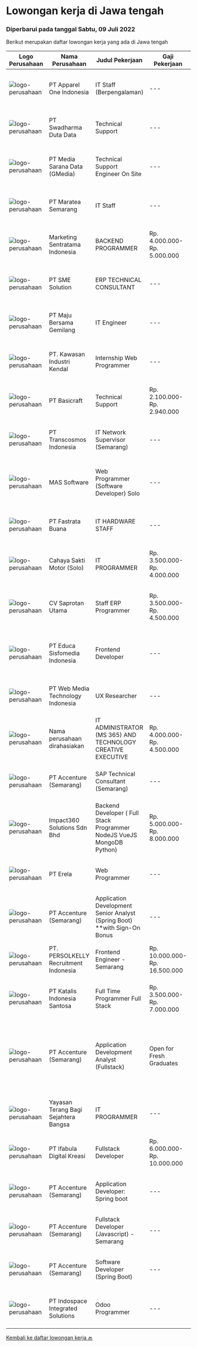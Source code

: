 
  # Lowongan kerja di Jawa tengah

  ### Diperbarui pada tanggal Sabtu, 09 Juli 2022

  Berikut merupakan daftar lowongan kerja yang ada di Jawa tengah

  |Logo Perusahaan | Nama Perusahaan | Judul Pekerjaan | Gaji Pekerjaan | Lokasi | Deskripsi | Tanggal diunggah | Pranala |
  | -------------- | --------------- | --------------- | --------- | --------- | -------------- | ------- | ----------- |
  |![logo-perusahaan](https://image-service-cdn.seek.com.au/e1fe14b53d75c2c82d5f5704ec08b72c2f2260cb/ee4dce1061f3f616224767ad58cb2fc751b8d2dc)|PT Apparel One Indonesia|IT Staff (Berpengalaman)|---|Semarang|IT Non Core Dev Staff : Membuat serta mengembangkan aplikasi sesuai kebutuhan perusahaan Menganalisa kebutuhan user akan reporting dan dashboard...|Jumat, 08 Juli 2022|https://www.jobstreet.co.id/id/job/it-staff-berpengalaman-3949923?token=0~43cff3a9-022e-485a-98d6-3cad773df82d&sectionRank=1&jobId=jobstreet-id-job-3949923|
|![logo-perusahaan](https://image-service-cdn.seek.com.au/e55e3708620a7ff5e7da329d1725ee01ed113417/ee4dce1061f3f616224767ad58cb2fc751b8d2dc)|PT Swadharma Duta Data|Technical Support|---|Jakarta Raya|Kualifikasi : D3- S1 bidang Teknik Informatika, Ilmu Komputer Usia 20 - 30 tahun Pengalaman di bidang IT Network 1 - 2 Tahun Menguasai bidang IT...|Jumat, 08 Juli 2022|https://www.jobstreet.co.id/id/job/technical-support-3949835?token=0~43cff3a9-022e-485a-98d6-3cad773df82d&sectionRank=2&jobId=jobstreet-id-job-3949835|
|![logo-perusahaan](https://image-service-cdn.seek.com.au/a6edf2b6da7765ca1a7de5acff3638e62e5e0500/ee4dce1061f3f616224767ad58cb2fc751b8d2dc)|PT Media Sarana Data (GMedia)|Technical Support Engineer On Site|---|Semarang|Melakukan Monitoring jaringan internet Melakukan Maintanance terkait jaringan internet Melakukan troubleshoot apabila terjadi permalasahan pada...|Jumat, 08 Juli 2022|https://www.jobstreet.co.id/id/job/technical-support-engineer-on-site-3948959?token=0~43cff3a9-022e-485a-98d6-3cad773df82d&sectionRank=3&jobId=jobstreet-id-job-3948959|
|![logo-perusahaan](https://i.ibb.co/sqvTCh9/112815900-stock-vector-no-image-available-icon-flat-vector.webp)|PT Maratea Semarang|IT Staff|---|Semarang|Requirement: Candidates must possess at least a Diploma or bachelor’s degree in Information technology, Computer, or equivalent. at least 3 years...|Rabu, 06 Juli 2022|https://www.jobstreet.co.id/id/job/it-staff-3945746?token=0~43cff3a9-022e-485a-98d6-3cad773df82d&sectionRank=4&jobId=jobstreet-id-job-3945746|
|![logo-perusahaan](https://image-service-cdn.seek.com.au/df8039bdc98917fb7712288b57655fbe0e837ec5/ee4dce1061f3f616224767ad58cb2fc751b8d2dc)|Marketing Sentratama Indonesia|BACKEND PROGRAMMER|Rp. 4.000.000-Rp. 5.000.000|Jawa Tengah|BACKEND PROGRAMMER Deskripsi Pekerjaan :  •         Mengembangkan aplikasi back end atau front end Web / Mobile.•         Melakukan troubleshoot jika...|Jumat, 08 Juli 2022|https://www.jobstreet.co.id/id/job/backend-programmer-3938318?token=0~43cff3a9-022e-485a-98d6-3cad773df82d&sectionRank=5&jobId=jobstreet-id-job-3938318|
|![logo-perusahaan](https://image-service-cdn.seek.com.au/f0cc6ba1828627c44076452213cbe473e760a860/ee4dce1061f3f616224767ad58cb2fc751b8d2dc)|PT SME Solution|ERP TECHNICAL CONSULTANT|---|Surabaya|REQUIREMENT : Will be based in Semarang (SMG), or Surabaya (SBY) Bachelor Degree (S1) from reputable university majoring in: Informatics Engineering /...|Jumat, 08 Juli 2022|https://www.jobstreet.co.id/id/job/erp-technical-consultant-3950012?token=0~43cff3a9-022e-485a-98d6-3cad773df82d&sectionRank=6&jobId=jobstreet-id-job-3950012|
|![logo-perusahaan](https://image-service-cdn.seek.com.au/c5cc250cdcaabdaa9c7164514026bef907d15fe8/ee4dce1061f3f616224767ad58cb2fc751b8d2dc)|PT Maju Bersama Gemilang|IT Engineer|---|Jawa Tengah|Job Description:a. Hardware Engineer Responsible for the company's internal computer room construction, management and maintenance, to ensure the...|Rabu, 06 Juli 2022|https://www.jobstreet.co.id/id/job/it-engineer-3946017?token=0~43cff3a9-022e-485a-98d6-3cad773df82d&sectionRank=7&jobId=jobstreet-id-job-3946017|
|![logo-perusahaan](https://image-service-cdn.seek.com.au/4777cfd62677e825f561371d10c35c5b1b981348/ee4dce1061f3f616224767ad58cb2fc751b8d2dc)|PT. Kawasan Industri Kendal|Internship Web Programmer|---|Jawa Tengah|Build fully functional programs writing, clean, and testable code for ERP System using Laravel Design user interface and web layout using HTML/CSS...|Kamis, 07 Juli 2022|https://www.jobstreet.co.id/id/job/internship-web-programmer-3936330?token=0~43cff3a9-022e-485a-98d6-3cad773df82d&sectionRank=8&jobId=jobstreet-id-job-3936330|
|![logo-perusahaan](https://i.ibb.co/sqvTCh9/112815900-stock-vector-no-image-available-icon-flat-vector.webp)|PT Basicraft|Technical Support|Rp. 2.100.000-Rp. 2.940.000|Jepara|Job Desc:·        Melakukan maintain terhadap Hardware,Server, Network dan CCTV·        Melakukan Konfigurasi terhadap hardware ( computer , Printer...|Minggu, 03 Juli 2022|https://www.jobstreet.co.id/id/job/technical-support-3933305?token=0~43cff3a9-022e-485a-98d6-3cad773df82d&sectionRank=9&jobId=jobstreet-id-job-3933305|
|![logo-perusahaan](https://image-service-cdn.seek.com.au/307c5f6783945cba4962cdeae55ad8ee0fdbc836/ee4dce1061f3f616224767ad58cb2fc751b8d2dc)|PT Transcosmos Indonesia|IT Network Supervisor (Semarang)|---|Semarang|Job Function: Designing and implementing new network solutions and/or improving the efficiency of current networks  Installing, configuring and...|Rabu, 06 Juli 2022|https://www.jobstreet.co.id/id/job/it-network-supervisor-semarang-3945980?token=0~43cff3a9-022e-485a-98d6-3cad773df82d&sectionRank=10&jobId=jobstreet-id-job-3945980|
|![logo-perusahaan](https://image-service-cdn.seek.com.au/d4204c1edba3b3ce017f3714d1d711594b096064/ee4dce1061f3f616224767ad58cb2fc751b8d2dc)|MAS Software|Web Programmer (Software Developer) Solo|---|Surakarta|Benefit: Want high salary? If you perform well, you will get it! Work alongside fun and young teammates! Almost everyone under 30. Fresh graduates are...|Kamis, 07 Juli 2022|https://www.jobstreet.co.id/id/job/web-programmer-software-developer-solo-3929358?token=0~43cff3a9-022e-485a-98d6-3cad773df82d&sectionRank=11&jobId=jobstreet-id-job-3929358|
|![logo-perusahaan](https://image-service-cdn.seek.com.au/6c5af809d8171dddb190fe29119c4604308371aa/ee4dce1061f3f616224767ad58cb2fc751b8d2dc)|PT Fastrata Buana|IT HARDWARE STAFF|---|Semarang|Melaksanakan proses perbaikan yang optimal. Melaksanakan proses pendataan. Melengkapi semua kertas kerja dan rekapitulasi kertas kerja. KUALIFIKASI...|Senin, 04 Juli 2022|https://www.jobstreet.co.id/id/job/it-hardware-staff-3943515?token=0~43cff3a9-022e-485a-98d6-3cad773df82d&sectionRank=12&jobId=jobstreet-id-job-3943515|
|![logo-perusahaan](https://image-service-cdn.seek.com.au/2fc7b77fff2166fb67c5a8f7e5ca03b959d02e8f/ee4dce1061f3f616224767ad58cb2fc751b8d2dc)|Cahaya Sakti Motor (Solo)|IT PROGRAMMER|Rp. 3.500.000-Rp. 4.000.000|Surakarta|. Pendidikan min SI Teknik Informatika/ Sistem Informasi usia maksimal 35 tahun· Berpengalaman dibidangnya min. 1 th ( Diutamakan )· Menguasai PHP,...|Jumat, 08 Juli 2022|https://www.jobstreet.co.id/id/job/it-programmer-3949586?token=0~43cff3a9-022e-485a-98d6-3cad773df82d&sectionRank=13&jobId=jobstreet-id-job-3949586|
|![logo-perusahaan](https://image-service-cdn.seek.com.au/c3ca0db3187a2372ca533f59fd216175bc2baef2/ee4dce1061f3f616224767ad58cb2fc751b8d2dc)|CV Saprotan Utama|Staff ERP Programmer|Rp. 3.500.000-Rp. 4.500.000|Semarang|Persyaratan : Pendidikan S1 Komputer - programmer Menguasai Java Menguasai SQL (Postgresql) Mengerti ERP iDempiere atau aDempiere menjadi nilai tambah...|Rabu, 06 Juli 2022|https://www.jobstreet.co.id/id/job/staff-erp-programmer-3928303?token=0~43cff3a9-022e-485a-98d6-3cad773df82d&sectionRank=14&jobId=jobstreet-id-job-3928303|
|![logo-perusahaan](https://image-service-cdn.seek.com.au/9e459e4a3ea31c4bf03c13598af4814e9f9938ed/ee4dce1061f3f616224767ad58cb2fc751b8d2dc)|PT Educa Sisfomedia Indonesia|Frontend Developer|---|Salatiga|Tugas dan Tanggung Jawab Merancang dan mengembangkan antarmuka website  Mengimplementasi logika dan olah data di sisi frontend Menguji tampilan...|Kamis, 07 Juli 2022|https://www.jobstreet.co.id/id/job/frontend-developer-3929454?token=0~43cff3a9-022e-485a-98d6-3cad773df82d&sectionRank=15&jobId=jobstreet-id-job-3929454|
|![logo-perusahaan](https://image-service-cdn.seek.com.au/fe6569d61098f35222743f282f496686f78aefd7/ee4dce1061f3f616224767ad58cb2fc751b8d2dc)|PT Web Media Technology Indonesia|UX Researcher|---|Bali|Niagahoster is a tech company based in Yogyakarta that provides web-hosting services. We are looking for a seasoned UX Researcher that is keen on...|Kamis, 07 Juli 2022|https://www.jobstreet.co.id/id/job/ux-researcher-3937123?token=0~43cff3a9-022e-485a-98d6-3cad773df82d&sectionRank=16&jobId=jobstreet-id-job-3937123|
|![logo-perusahaan](https://i.ibb.co/sqvTCh9/112815900-stock-vector-no-image-available-icon-flat-vector.webp)|Nama perusahaan dirahasiakan|IT ADMINISTRATOR (MS 365) AND TECHNOLOGY CREATIVE EXECUTIVE|Rp. 4.000.000-Rp. 4.500.000|Semarang|Requirements :•       Age ± 25 years•       Education Bachelor degree•       Work experience ± 1 yearsAs a IT Administrator (MS 365) and Technology...|Jumat, 08 Juli 2022|https://www.jobstreet.co.id/id/job/it-administrator-ms-365-and-technology-creative-executive-3948168?token=0~43cff3a9-022e-485a-98d6-3cad773df82d&sectionRank=17&jobId=jobstreet-id-job-3948168|
|![logo-perusahaan](https://image-service-cdn.seek.com.au/1c2e28fa09a87d89b9dac6106fdc6fa435c484bb/ee4dce1061f3f616224767ad58cb2fc751b8d2dc)|PT Accenture (Semarang)|SAP Technical Consultant (Semarang)|---|Semarang|Key responsibilities may include: Planning, monitoring, and managing all development tasks. Create development standards and checklists. Supervising,...|Jumat, 08 Juli 2022|https://www.jobstreet.co.id/id/job/sap-technical-consultant-semarang-3949904?token=0~43cff3a9-022e-485a-98d6-3cad773df82d&sectionRank=18&jobId=jobstreet-id-job-3949904|
|![logo-perusahaan](https://image-service-cdn.seek.com.au/06b729438205195a03d4bcec08ce1ddd5d9c1576/ee4dce1061f3f616224767ad58cb2fc751b8d2dc)|Impact360 Solutions Sdn Bhd|Backend Developer ( Full Stack Programmer NodeJS VueJS MongoDB Python)|Rp. 5.000.000-Rp. 8.000.000|Jakarta Raya|Requirements: Has done a few projects around MongoDB + Express + VueJS + NodeJS (MEVN) Understands how to create NodeJS + MongoDB + JWT authentication...|Jumat, 08 Juli 2022|https://www.jobstreet.co.id/id/job/backend-developer-full-stack-programmer-nodejs-vuejs-mongodb-python-5011381/origin/my?token=0~43cff3a9-022e-485a-98d6-3cad773df82d&sectionRank=19&jobId=jobstreet-my-job-5011381|
|![logo-perusahaan](https://image-service-cdn.seek.com.au/cc8d8c9f0ba1f73a44b17955bdd729eab0a12a93/ee4dce1061f3f616224767ad58cb2fc751b8d2dc)|PT Erela|Web Programmer|---|Semarang|Kualifikasi: Minimal S1 Menguasai PHP  Menguasai teknik pemrograman dengan baik (PHP &amp; MYSQL)  Menguasai HTML, CSS, Javascript, Jquery Terbiasa...|Kamis, 07 Juli 2022|https://www.jobstreet.co.id/id/job/web-programmer-3947807?token=0~43cff3a9-022e-485a-98d6-3cad773df82d&sectionRank=20&jobId=jobstreet-id-job-3947807|
|![logo-perusahaan](https://image-service-cdn.seek.com.au/1c2e28fa09a87d89b9dac6106fdc6fa435c484bb/ee4dce1061f3f616224767ad58cb2fc751b8d2dc)|PT Accenture (Semarang)|Application Development Senior Analyst (Spring Boot) **with Sign-On Bonus|---|Semarang|Responsibilities:- Designs, codes or configures, tests, debugs, deploys, documents and maintains web service applications using a variety of software...|Kamis, 07 Juli 2022|https://www.jobstreet.co.id/id/job/application-development-senior-analyst-spring-boot-**with-sign-on-bonus-3929294?token=0~43cff3a9-022e-485a-98d6-3cad773df82d&sectionRank=21&jobId=jobstreet-id-job-3929294|
|![logo-perusahaan](https://image-service-cdn.seek.com.au/a778cc2d537d275f0abc3d64068f14c4c640057e/ee4dce1061f3f616224767ad58cb2fc751b8d2dc)|PT. PERSOLKELLY Recruitment Indonesia|Frontend Engineer - Semarang|Rp. 10.000.000-Rp. 16.500.000|Semarang|Using a variety of software development toolkits, testing/verification programs, and other tools, while adhering to specified development best...|Rabu, 06 Juli 2022|https://www.jobstreet.co.id/id/job/frontend-engineer-semarang-3946632?token=0~43cff3a9-022e-485a-98d6-3cad773df82d&sectionRank=22&jobId=jobstreet-id-job-3946632|
|![logo-perusahaan](https://image-service-cdn.seek.com.au/a23f92d7586ee5dddb981be512f62ad829116cd5/ee4dce1061f3f616224767ad58cb2fc751b8d2dc)|PT Katalis Indonesia Santosa|Full Time Programmer Full Stack|Rp. 3.500.000-Rp. 7.000.000|Jawa Tengah|Kebutuhan: **BERDOMISILI SEMARANG** Minimal SMK RPL atau S1 dari bidang Elektronik, Matematika, Fisika, atau Komputer Dapat berbahasa Inggris secara...|Kamis, 07 Juli 2022|https://www.jobstreet.co.id/id/job/full-time-programmer-full-stack-3936117?token=0~43cff3a9-022e-485a-98d6-3cad773df82d&sectionRank=23&jobId=jobstreet-id-job-3936117|
|![logo-perusahaan](https://image-service-cdn.seek.com.au/1c2e28fa09a87d89b9dac6106fdc6fa435c484bb/ee4dce1061f3f616224767ad58cb2fc751b8d2dc)|PT Accenture (Semarang)|Application Development Analyst (Fullstack) | Open for Fresh Graduates|---|Semarang|Responsibilities:- Ownership of technical designs, code development, and component test execution to demonstrate alignment to the functional...|Rabu, 06 Juli 2022|https://www.jobstreet.co.id/id/job/application-development-analyst-fullstack-%7C-open-for-fresh-graduates-3928154?token=0~43cff3a9-022e-485a-98d6-3cad773df82d&sectionRank=24&jobId=jobstreet-id-job-3928154|
|![logo-perusahaan](https://image-service-cdn.seek.com.au/ba07e49f2bb977761ae596a37b5eb8b0dcc4f3ef/ee4dce1061f3f616224767ad58cb2fc751b8d2dc)|Yayasan Terang Bagi Sejahtera Bangsa|IT PROGRAMMER|---|Semarang|Kualifikasi  Umur maksimal 35 tahun Gelar Sarjana (S1) Jurusan Teknologi Informatika, dengan minimal IPK 3.00 Pengalaman Minimal 5 Tahun Memproduksi...|Senin, 04 Juli 2022|https://www.jobstreet.co.id/id/job/it-programmer-3942288?token=0~43cff3a9-022e-485a-98d6-3cad773df82d&sectionRank=25&jobId=jobstreet-id-job-3942288|
|![logo-perusahaan](https://image-service-cdn.seek.com.au/cd369a441ee3dd5db7861adc0122696ef73c1176/ee4dce1061f3f616224767ad58cb2fc751b8d2dc)|PT Ifabula Digital Kreasi|Fullstack Developer|Rp. 6.000.000-Rp. 10.000.000|Jakarta Barat|Job DescriptionAs a R&amp;D Fullstack Developer you will be tasked to: Research and Develop new things that will be used for future references on the...|Rabu, 06 Juli 2022|https://www.jobstreet.co.id/id/job/fullstack-developer-3934333?token=0~43cff3a9-022e-485a-98d6-3cad773df82d&sectionRank=26&jobId=jobstreet-id-job-3934333|
|![logo-perusahaan](https://image-service-cdn.seek.com.au/1c2e28fa09a87d89b9dac6106fdc6fa435c484bb/ee4dce1061f3f616224767ad58cb2fc751b8d2dc)|PT Accenture (Semarang)|Application Developer: Spring boot|---|Semarang|- Designs, codes or configures, tests, debugs, deploys, documents and maintains web service applications using a variety of software development...|Kamis, 07 Juli 2022|https://www.jobstreet.co.id/id/job/application-developer%3A-spring-boot-3948186?token=0~43cff3a9-022e-485a-98d6-3cad773df82d&sectionRank=27&jobId=jobstreet-id-job-3948186|
|![logo-perusahaan](https://image-service-cdn.seek.com.au/8aa7e8c3c88d5c5ab00a361acc5db1fab244b0c5/ee4dce1061f3f616224767ad58cb2fc751b8d2dc)|PT Accenture (Semarang)|Fullstack Developer (Javascript) - Semarang|---|Semarang|About AccentureAccenture is a global professional services company with leading capabilities in digital, cloud and security. Combining unmatched...|Kamis, 07 Juli 2022|https://www.jobstreet.co.id/id/job/fullstack-developer-javascript-semarang-3948652?token=0~43cff3a9-022e-485a-98d6-3cad773df82d&sectionRank=28&jobId=jobstreet-id-job-3948652|
|![logo-perusahaan](https://image-service-cdn.seek.com.au/1c2e28fa09a87d89b9dac6106fdc6fa435c484bb/ee4dce1061f3f616224767ad58cb2fc751b8d2dc)|PT Accenture (Semarang)|Software Developer (Spring Boot)|---|Semarang|Responsibilities:- Designs, codes or configures, tests, debugs, deploys, documents and maintains web service applications using a variety of software...|Kamis, 07 Juli 2022|https://www.jobstreet.co.id/id/job/software-developer-spring-boot-3948591?token=0~43cff3a9-022e-485a-98d6-3cad773df82d&sectionRank=29&jobId=jobstreet-id-job-3948591|
|![logo-perusahaan](https://image-service-cdn.seek.com.au/49f48fc7b271659394d1187b401c36d79cc9c2d0/ee4dce1061f3f616224767ad58cb2fc751b8d2dc)|PT Indospace Integrated Solutions|Odoo Programmer|---|Semarang|We are looking for a motivated Odoo Developer to come to join our fast-paced, fun, and rewarding agile team of professionals.If you are passionate...|Kamis, 07 Juli 2022|https://www.jobstreet.co.id/id/job/odoo-programmer-3948282?token=0~43cff3a9-022e-485a-98d6-3cad773df82d&sectionRank=30&jobId=jobstreet-id-job-3948282|


  [Kembali ke daftar lowongan kerja 🔙](../README.md#daftar-lowongan-kerja)
  